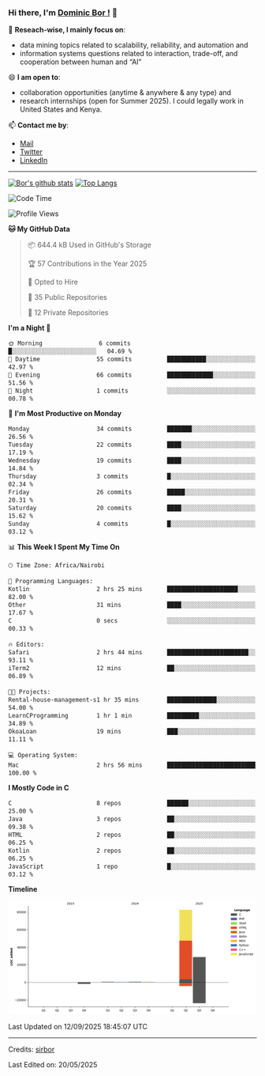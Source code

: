 ### Hi there, I'm [Dominic Bor !](https://www.dominicbor.me/) 👋

🔭 **Reseach-wise, I mainly focus on**:

- data mining topics related to scalability, reliability, and automation and
- information systems questions related to interaction, trade-off, and cooperation between human and “AI”

😄 **I am open to**:

- collaboration opportunities (anytime & anywhere & any type) and
- research internships (open for Summer 2025). I could legally work in United States and Kenya.

📫 **Contact me by**:

- [Mail](mailto:dominicbor@icloud.com)
- [Twitter](https://twitter.com/Kd_Bpr)
- [LinkedIn](https://www.linkedin.com/in/sirbor/)

---

[![Bor's github stats](https://github-readme-stats.vercel.app/api?username=sirbor&theme=material-palenight&count_private=true&hide=contribs)](https://github.com/anuraghazra/github-readme-stats)
[![Top Langs](https://github-readme-stats.vercel.app/api/top-langs/?username=sirbor&theme=material-palenight&hide=Jupyter&layout=compact)](https://github.com/anuraghazra/github-readme-stats)

<!--START_SECTION:waka-->
![Code Time](http://img.shields.io/badge/Code%20Time-949%20hrs%2059%20mins-blue)

![Profile Views](http://img.shields.io/badge/Profile%20Views-0-blue)

**🐱 My GitHub Data** 

> 📦 644.4 kB Used in GitHub's Storage 
 > 
> 🏆 57 Contributions in the Year 2025
 > 
> 💼 Opted to Hire
 > 
> 📜 35 Public Repositories 
 > 
> 🔑 12 Private Repositories 
 > 
**I'm a Night 🦉** 

```text
🌞 Morning                6 commits           █░░░░░░░░░░░░░░░░░░░░░░░░   04.69 % 
🌆 Daytime                55 commits          ███████████░░░░░░░░░░░░░░   42.97 % 
🌃 Evening                66 commits          █████████████░░░░░░░░░░░░   51.56 % 
🌙 Night                  1 commits           ░░░░░░░░░░░░░░░░░░░░░░░░░   00.78 % 
```
📅 **I'm Most Productive on Monday** 

```text
Monday                   34 commits          ███████░░░░░░░░░░░░░░░░░░   26.56 % 
Tuesday                  22 commits          ████░░░░░░░░░░░░░░░░░░░░░   17.19 % 
Wednesday                19 commits          ████░░░░░░░░░░░░░░░░░░░░░   14.84 % 
Thursday                 3 commits           █░░░░░░░░░░░░░░░░░░░░░░░░   02.34 % 
Friday                   26 commits          █████░░░░░░░░░░░░░░░░░░░░   20.31 % 
Saturday                 20 commits          ████░░░░░░░░░░░░░░░░░░░░░   15.62 % 
Sunday                   4 commits           █░░░░░░░░░░░░░░░░░░░░░░░░   03.12 % 
```


📊 **This Week I Spent My Time On** 

```text
🕑︎ Time Zone: Africa/Nairobi

💬 Programming Languages: 
Kotlin                   2 hrs 25 mins       ████████████████████░░░░░   82.00 % 
Other                    31 mins             ████░░░░░░░░░░░░░░░░░░░░░   17.67 % 
C                        0 secs              ░░░░░░░░░░░░░░░░░░░░░░░░░   00.33 % 

🔥 Editors: 
Safari                   2 hrs 44 mins       ███████████████████████░░   93.11 % 
iTerm2                   12 mins             ██░░░░░░░░░░░░░░░░░░░░░░░   06.89 % 

🐱‍💻 Projects: 
Rental-house-management-s1 hr 35 mins        ██████████████░░░░░░░░░░░   54.00 % 
LearnCProgramming        1 hr 1 min          █████████░░░░░░░░░░░░░░░░   34.89 % 
OkoaLoan                 19 mins             ███░░░░░░░░░░░░░░░░░░░░░░   11.11 % 

💻 Operating System: 
Mac                      2 hrs 56 mins       █████████████████████████   100.00 % 
```

**I Mostly Code in C** 

```text
C                        8 repos             ██████░░░░░░░░░░░░░░░░░░░   25.00 % 
Java                     3 repos             ██░░░░░░░░░░░░░░░░░░░░░░░   09.38 % 
HTML                     2 repos             ██░░░░░░░░░░░░░░░░░░░░░░░   06.25 % 
Kotlin                   2 repos             ██░░░░░░░░░░░░░░░░░░░░░░░   06.25 % 
JavaScript               1 repo              █░░░░░░░░░░░░░░░░░░░░░░░░   03.12 % 
```



**Timeline**

![Lines of Code chart](https://raw.githubusercontent.com/sirbor/sirbor/main/assets/bar_graph.png)


 Last Updated on 12/09/2025 18:45:07 UTC
<!--END_SECTION:waka-->
---

Credits: [sirbor](https://github.com/sirbor)

Last Edited on: 20/05/2025
